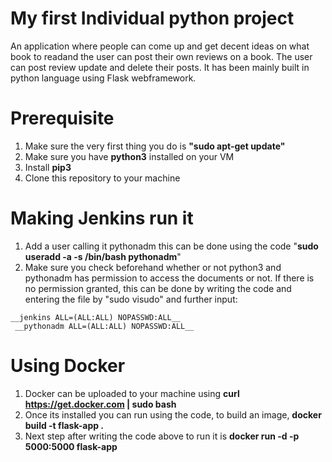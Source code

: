 # My first Individual python project
An application where people can come up and get decent ideas on what book to readand the user can post their own reviews on a book. 
The user can post review update and delete their posts. It has been mainly built in python language using Flask webframework. 

# Prerequisite 
  1. Make sure the very first thing you do is __"sudo apt-get update"__
  2. Make sure you have __python3__ installed on your VM
  3. Install __pip3__
  4. Clone this repository to your machine
  
 # Making Jenkins run it
  1. Add a user calling it pythonadm this can be done using the code "__sudo useradd -a -s /bin/bash pythonadm__"
  2. Make sure you check beforehand whether or not python3 and pythonadm has permission to access the documents or not. If there is        no permission granted, this can be done by writing the code and entering the file by "sudo visudo" and further input: 
    
    __jenkins ALL=(ALL:ALL) NOPASSWD:ALL__
     __pythonadm ALL=(ALL:ALL) NOPASSWD:ALL__
  
 # Using Docker
  1. Docker can be uploaded to your machine using __curl https://get.docker.com | sudo bash__
  2. Once its installed you can run using the code, to build an image, __docker build -t flask-app .__
  3. Next step after writing the code above to run it is __docker run -d -p 5000:5000 flask-app__

